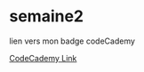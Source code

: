 # semaine2

lien vers mon badge codeCademy

[CodeCademy Link](https://www.codecademy.com/users/mehdi_raheemun/achievements)
